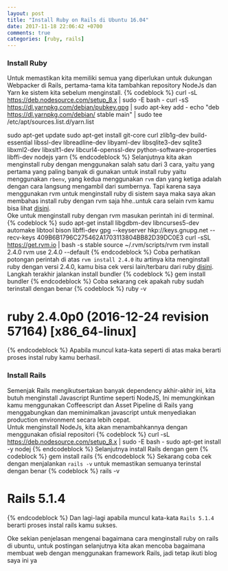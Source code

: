 ```yaml
---
layout: post
title: "Install Ruby on Rails di Ubuntu 16.04"
date: 2017-11-18 22:06:42 +0700
comments: true
categories: [ruby, rails]
---
```

### Install Ruby
Untuk memastikan kita memiliki semua yang diperlukan untuk dukungan Webpacker di Rails, pertama-tama kita tambahkan repository NodeJs dan Yarn ke sistem kita sebelum menginstall.
{% codeblock %}
curl -sL https://deb.nodesource.com/setup_8.x | sudo -E bash -
curl -sS https://dl.yarnpkg.com/debian/pubkey.gpg | sudo apt-key add -
echo "deb https://dl.yarnpkg.com/debian/ stable main" | sudo tee /etc/apt/sources.list.d/yarn.list

sudo apt-get update
sudo apt-get install git-core curl zlib1g-dev build-essential libssl-dev libreadline-dev libyaml-dev libsqlite3-dev sqlite3 libxml2-dev libxslt1-dev libcurl4-openssl-dev python-software-properties libffi-dev nodejs yarn
{% endcodeblock %}
Selanjutnya kita akan menginstall ruby dengan menggunakan salah satu dari 3  cara, yaitu yang pertama yang paling banyak di gunakan untuk install ruby yaitu menggunakan `rbenv`, yang kedua menggunakan `rvm` dan yang ketiga adalah dengan cara langsung mengambil dari sumbernya.<!-- more -->
Tapi karena saya menggunakan rvm untuk menginstall ruby di sistem saya maka saya akan membahas install ruby dengan rvm saja hhe..untuk cara selain rvm kamu bisa lihat [disini](https://gorails.com/setup/ubuntu/16.04#ruby).  
Oke untuk menginstall ruby dengan rvm masukan perintah ini di terminal.
{% codeblock %}
sudo apt-get install libgdbm-dev libncurses5-dev automake libtool bison libffi-dev
gpg --keyserver hkp://keys.gnupg.net --recv-keys 409B6B1796C275462A1703113804BB82D39DC0E3
curl -sSL https://get.rvm.io | bash -s stable
source ~/.rvm/scripts/rvm
rvm install 2.4.0
rvm use 2.4.0 --default
{% endcodeblock %}
Coba perhatikan potongan perintah di atas `rvm install 2.4.0` itu artinya kita menginstall ruby dengan versi 2.4.0, kamu bisa cek versi lain/terbaru dari ruby [disini](https://www.ruby-lang.org/en/downloads/).  
Langkah terakhir jalankan install bundler
{% codeblock %}
gem install bundler
{% endcodeblock %}
Coba sekarang cek apakah ruby sudah terinstall dengan benar
{% codeblock %}
ruby -v
# ruby 2.4.0p0 (2016-12-24 revision 57164) [x86_64-linux]
{% endcodeblock %}
Apabila muncul kata-kata seperti di atas maka berarti proses instal ruby kamu berhasil.  
### Install Rails
Semenjak Rails mengikutsertakan banyak dependency akhir-akhir ini, kita butuh menginstall Javascript Runtime seperti NodeJS, Ini memungkinkan kamu menggunakan Coffeescript dan Asset Pipeline di Rails yang menggabungkan dan meminimalkan javascript untuk menyediakan production environment secara lebih cepat.  
Untuk menginstall NodeJs, kita akan menambahkannya dengan menggunakan ofisial repositori
{% codeblock %}
curl -sL https://deb.nodesource.com/setup_8.x | sudo -E bash -
sudo apt-get install -y nodej
{% endcodeblock %}
Selanjutnya install Rails dengan gem
{% codeblock %}
gem install rails
{% endcodeblock %}
Sekarang coba cek dengan menjalankan `rails -v` untuk memastikan semuanya terinstal dengan benar
{% codeblock %}
rails -v
# Rails 5.1.4
{% endcodeblock %}
Dan lagi-lagi apabila muncul kata-kata `Rails 5.1.4` berarti proses instal rails kamu sukses.  
  
Oke sekian penjelasan mengenai bagaimana cara menginstall ruby on rails di ubuntu, untuk postingan selanjutnya kita akan mencoba bagaimana membuat web dengan menggunakan framework Rails, jadi tetap ikuti blog saya ini ya
